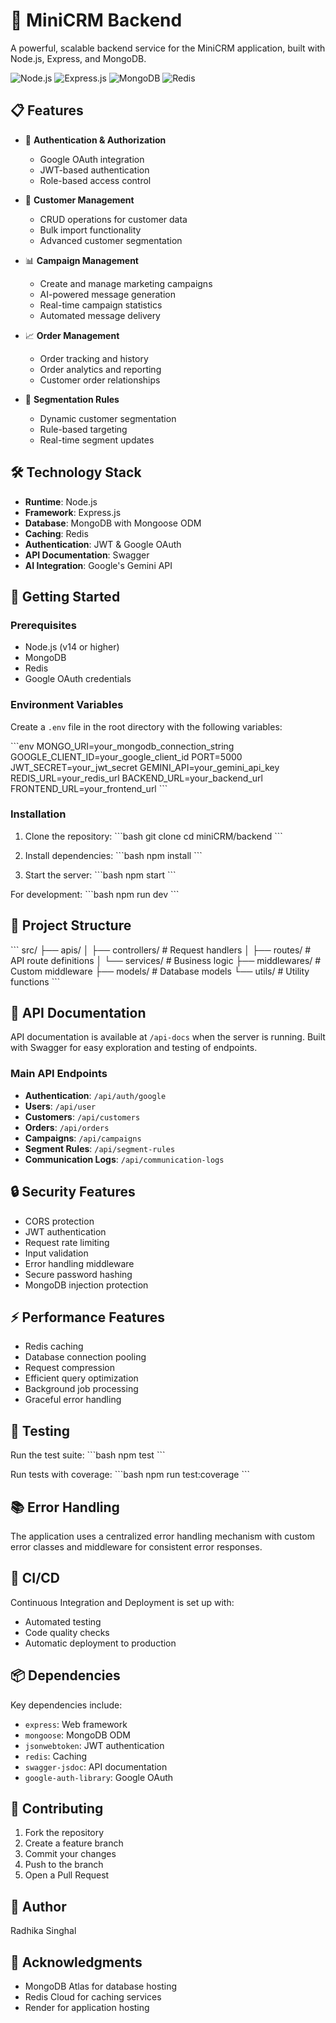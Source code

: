 # 🚀 MiniCRM Backend

A powerful, scalable backend service for the MiniCRM application, built with Node.js, Express, and MongoDB.

![Node.js](https://img.shields.io/badge/Node.js-339933?style=for-the-badge&logo=nodedotjs&logoColor=white)
![Express.js](https://img.shields.io/badge/Express.js-000000?style=for-the-badge&logo=express&logoColor=white)
![MongoDB](https://img.shields.io/badge/MongoDB-47A248?style=for-the-badge&logo=mongodb&logoColor=white)
![Redis](https://img.shields.io/badge/Redis-DC382D?style=for-the-badge&logo=redis&logoColor=white)

## 📋 Features

- 🔐 **Authentication & Authorization**
  - Google OAuth integration
  - JWT-based authentication
  - Role-based access control

- 👥 **Customer Management**
  - CRUD operations for customer data
  - Bulk import functionality
  - Advanced customer segmentation

- 📊 **Campaign Management**
  - Create and manage marketing campaigns
  - AI-powered message generation
  - Real-time campaign statistics
  - Automated message delivery

- 📈 **Order Management**
  - Order tracking and history
  - Order analytics and reporting
  - Customer order relationships

- 🎯 **Segmentation Rules**
  - Dynamic customer segmentation
  - Rule-based targeting
  - Real-time segment updates

## 🛠️ Technology Stack

- **Runtime**: Node.js
- **Framework**: Express.js
- **Database**: MongoDB with Mongoose ODM
- **Caching**: Redis
- **Authentication**: JWT & Google OAuth
- **API Documentation**: Swagger
- **AI Integration**: Google's Gemini API

## 🚀 Getting Started

### Prerequisites

- Node.js (v14 or higher)
- MongoDB
- Redis
- Google OAuth credentials

### Environment Variables

Create a `.env` file in the root directory with the following variables:

\`\`\`env
MONGO_URI=your_mongodb_connection_string
GOOGLE_CLIENT_ID=your_google_client_id
PORT=5000
JWT_SECRET=your_jwt_secret
GEMINI_API=your_gemini_api_key
REDIS_URL=your_redis_url
BACKEND_URL=your_backend_url
FRONTEND_URL=your_frontend_url
\`\`\`

### Installation

1. Clone the repository:
\`\`\`bash
git clone <repository-url>
cd miniCRM/backend
\`\`\`

2. Install dependencies:
\`\`\`bash
npm install
\`\`\`

3. Start the server:
\`\`\`bash
npm start
\`\`\`

For development:
\`\`\`bash
npm run dev
\`\`\`

## 📁 Project Structure

\`\`\`
src/
├── apis/
│   ├── controllers/    # Request handlers
│   ├── routes/         # API route definitions
│   └── services/       # Business logic
├── middlewares/        # Custom middleware
├── models/            # Database models
└── utils/             # Utility functions
\`\`\`

## 🔗 API Documentation

API documentation is available at `/api-docs` when the server is running. Built with Swagger for easy exploration and testing of endpoints.

### Main API Endpoints

- **Authentication**: `/api/auth/google`
- **Users**: `/api/user`
- **Customers**: `/api/customers`
- **Orders**: `/api/orders`
- **Campaigns**: `/api/campaigns`
- **Segment Rules**: `/api/segment-rules`
- **Communication Logs**: `/api/communication-logs`

## 🔒 Security Features

- CORS protection
- JWT authentication
- Request rate limiting
- Input validation
- Error handling middleware
- Secure password hashing
- MongoDB injection protection

## ⚡ Performance Features

- Redis caching
- Database connection pooling
- Request compression
- Efficient query optimization
- Background job processing
- Graceful error handling

## 🧪 Testing

Run the test suite:
\`\`\`bash
npm test
\`\`\`

Run tests with coverage:
\`\`\`bash
npm run test:coverage
\`\`\`

## 📚 Error Handling

The application uses a centralized error handling mechanism with custom error classes and middleware for consistent error responses.

## 🔄 CI/CD

Continuous Integration and Deployment is set up with:
- Automated testing
- Code quality checks
- Automatic deployment to production

## 📦 Dependencies

Key dependencies include:
- `express`: Web framework
- `mongoose`: MongoDB ODM
- `jsonwebtoken`: JWT authentication
- `redis`: Caching
- `swagger-jsdoc`: API documentation
- `google-auth-library`: Google OAuth

## 🤝 Contributing

1. Fork the repository
2. Create a feature branch
3. Commit your changes
4. Push to the branch
5. Open a Pull Request

## 👥 Author

Radhika Singhal

## 🙏 Acknowledgments

- MongoDB Atlas for database hosting
- Redis Cloud for caching services
- Render for application hosting
